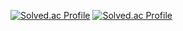 [![Solved.ac Profile](http://mazassumnida.wtf/api/v2/generate_badge?boj=high092)](https://solved.ac/high092/)
[![Solved.ac Profile](http://mazassumnida.wtf/api/v2/generate_badge?boj=hhyuw)](https://solved.ac/hhyuw/)
